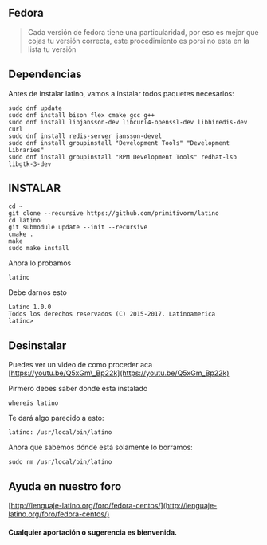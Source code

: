 ## Fedora

> Cada versión de fedora tiene una particularidad, por eso es mejor que cojas tu versión correcta, este procedimiento es porsi no esta en la lista tu versión

## Dependencias

Antes de instalar latino, vamos a instalar todos paquetes necesarios:

```
sudo dnf update
sudo dnf install bison flex cmake gcc g++ 
sudo dnf install libjansson-dev libcurl4-openssl-dev libhiredis-dev curl 
sudo dnf install redis-server jansson-devel 
sudo dnf install groupinstall "Development Tools" "Development Libraries" 
sudo dnf install groupinstall "RPM Development Tools" redhat-lsb libgtk-3-dev
```

## INSTALAR

```
cd ~
git clone --recursive https://github.com/primitivorm/latino
cd latino
git submodule update --init --recursive
cmake .
make
sudo make install
```

Ahora lo probamos

```
latino
```

Debe darnos esto

```
Latino 1.0.0
Todos los derechos reservados (C) 2015-2017. Latinoamerica
latino>
```

## Desinstalar

Puedes ver un video de como proceder aca [https://youtu.be/Q5xGm\_Bp22k](https://youtu.be/Q5xGm_Bp22k)

Pirmero debes saber donde esta instalado

```
whereis latino
```

Te dará algo parecido a esto:

```
latino: /usr/local/bin/latino
```

Ahora que sabemos dónde está solamente lo borramos:

```
sudo rm /usr/local/bin/latino
```

## Ayuda en nuestro foro

[http://lenguaje-latino.org/foro/fedora-centos/](http://lenguaje-latino.org/foro/fedora-centos/)

#### Cualquier aportación o sugerencia es bienvenida.



